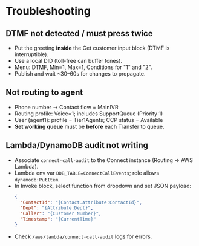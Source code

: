 # Troubleshooting

## DTMF not detected / must press twice
- Put the greeting **inside** the Get customer input block (DTMF is interruptible).
- Use a local DID (toll-free can buffer tones).
- Menu: DTMF, Min=1, Max=1, Conditions for "1" and "2".
- Publish and wait ~30–60s for changes to propagate.

## Not routing to agent
- Phone number → Contact flow = MainIVR
- Routing profile: Voice=1; includes SupportQueue (Priority 1)
- User (agent1): profile = Tier1Agents; CCP status = Available
- **Set working queue** must be **before** each Transfer to queue.

## Lambda/DynamoDB audit not writing
- Associate `connect-call-audit` to the Connect instance (Routing → AWS Lambda).
- Lambda env var `DDB_TABLE=ConnectCallEvents`; role allows `dynamodb:PutItem`.
- In Invoke block, select function from dropdown and set JSON payload:
  ```json
  {
    "ContactId": "{Contact.Attribute:ContactId}",
    "Dept": "{Attribute:Dept}",
    "Caller": "{Customer Number}",
    "Timestamp": "{CurrentTime}"
  }
  ```
- Check `/aws/lambda/connect-call-audit` logs for errors.
